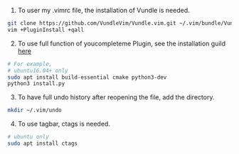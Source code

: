 1. To user my .vimrc file, the installation of Vundle is needed.
```bash
git clone https://github.com/VundleVim/Vundle.vim.git ~/.vim/bundle/Vundle.vim
vim +PluginInstall +qall
```
2. To use full function of youcompleteme Plugin, see the installation guild [here](https://github.com/ycm-core/YouCompleteMe)
```bash
# For example,
# ubuntu16.04+ only
sudo apt install build-essential cmake python3-dev
python3 install.py
```
3. To have full undo history after reopening the file, add the directory.
```bash
mkdir ~/.vim/undo
```
4. To use tagbar, ctags is needed.
```bash
# ubuntu only
sudo apt install ctags
```
